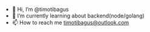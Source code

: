 - 👋 Hi, I’m @timotibagus
- 🌱 I’m currently learning about backend(node/golang)
- 📫 How to reach me timotibagus@outlook.com

<!---
timotibagus/timotibagus is a ✨ special ✨ repository because its `README.md` (this file) appears on your GitHub profile.
You can click the Preview link to take a look at your changes.
--->
